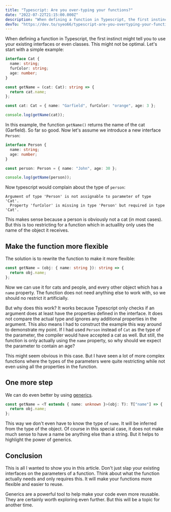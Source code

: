 ```yaml
---
title: "Typescript: Are you over-typing your functions?"
date: "2022-07-22T21:15:00.000Z"
description: "When defining a function in Typescript, the first instinct might tell you to just use your existing interfaces or even classes. This might not be optimal..."
devTo: "https://dev.to/syeo66/typescript-are-you-overtyping-your-functions-52ge"
---
```


When defining a function in Typescript, the first instinct might tell you to use your existing interfaces or even classes. This might not be optimal. Let's start with a simple example:

```typescript
interface Cat {
  name: string;
  furColor: string;
  age: number;
}

const getName = (cat: Cat): string => {
  return cat.name;
};

const cat: Cat = { name: "Garfield", furColor: "orange", age: 3 };

console.log(getName(cat));
```

In this example, the function `getName()` returns the name of the cat (Garfield). So far so good. Now let's assume we introduce a new interface `Person`:

```typescript
interface Person {
  name: string;
  age: number;
}

const person: Person = { name: "John", age: 30 };

console.log(getName(person));
```

Now typescript would complain about the type of `person`:

```text
Argument of type 'Person' is not assignable to parameter of type 'Cat'.
  Property 'furColor' is missing in type 'Person' but required in type 'Cat'.
```

This makes sense because a person is obviously not a cat (in most cases). But this is too restricting for a function which in actuallity only uses the name of the object it receives.

## Make the function more flexible

The solution is to rewrite the function to make it more flexible:

```typescript
const getName = (obj: { name: string }): string => {
  return obj.name;
};
```

Now we can use it for cats and people, and every other object which has a `name` property. The function does not need anything else to work with, so we should no restrict it artificially.

But why does this work? It works because Typescript only checks if an argument does at least have the properties defined in the interface. It does not compare the actual type and ignores any additional properties in the argument. This also means I had to construct the example this way around to demonstrate my point. If I had used `Person` instead of `Cat` as the type of the parameter, the compiler would have accepted a cat as well. But still, the function is only actually using the `name` property, so why should we expect the parameter to contain an age?

This might seem obvious in this case. But I have seen a lot of more complex functions where the types of the parameters were quite restricting while not even using all the properties in the function.

## One more step

We can do even better by using [generics](https://www.typescriptlang.org/docs/handbook/2/generics.html).

```typescript
const getName = <T extends { name: unknown }>(obj: T): T["name"] => {
  return obj.name;
};
```

This way we don't even have to know the type of `name`. It will be inferred from the type of the object. Of course in this special case, it does not make much sense to have a name be anything else than a string. But it helps to highlight the power of generics.

## Conclusion

This is all I wanted to show you in this article. Don't just slap your existing interfaces on the parameters of a function. Think about what the function actually needs and only requires this. It will make your functions more flexible and easier to reuse.

Generics are a powerful tool to help make your code even more reusable. They are certainly worth exploring even further. But this will be a topic for another time.
